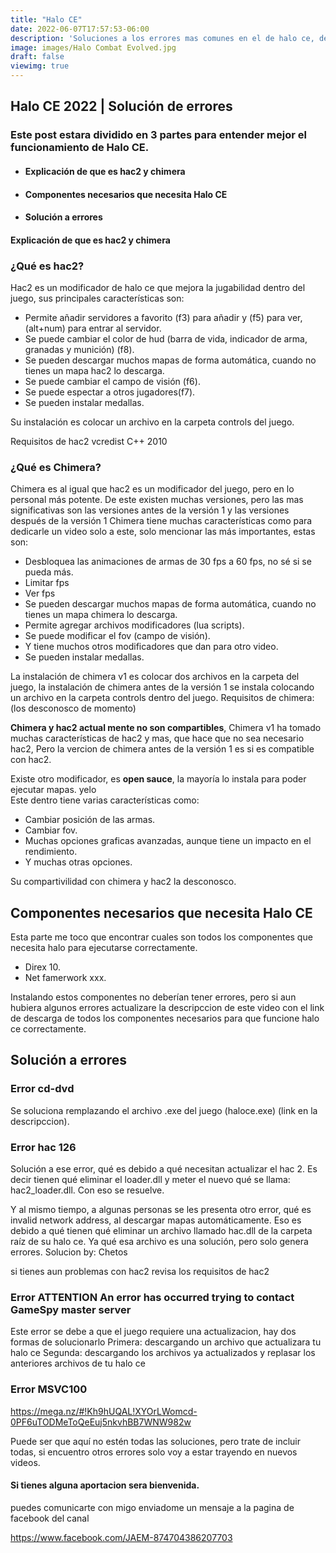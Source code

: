 ```yaml
---
title: "Halo CE"
date: 2022-06-07T17:57:53-06:00
description: 'Soluciones a los errores mas comunes en el de halo ce, desde la instalacion hasta errores más concretos.'
image: images/Halo Combat Evolved.jpg
draft: false
viewimg: true
---
```


## Halo CE 2022 | Solución de errores

### Este post estara dividido en 3 partes para entender mejor el funcionamiento de Halo CE.

- ####  Explicación de que es hac2 y chimera
- ####  Componentes necesarios que necesita Halo CE
- ####  Solución a errores

#### Explicación de que es hac2 y chimera

### ¿Qué es hac2?

Hac2 es un modificador de halo ce que mejora la jugabilidad dentro del juego, sus principales características son: 

- 	Permite añadir servidores a favorito (f3) para añadir y (f5) para ver, (alt+num) para entrar al servidor.
- 	Se puede cambiar el color de hud (barra de vida, indicador de arma, granadas y munición) (f8).
- 	Se pueden descargar muchos mapas de forma automática, cuando no tienes un mapa hac2 lo descarga.
- 	Se puede cambiar el campo de visión (f6).
- 	Se puede espectar a otros jugadores(f7).
- 	Se pueden instalar medallas.

Su instalación es colocar un archivo en la carpeta controls del juego.

Requisitos de hac2
vcredist C++ 2010

### ¿Qué es Chimera?

Chimera es al igual que hac2 es un modificador del juego, pero en lo personal más potente.
De este existen muchas versiones, pero las mas significativas son las versiones antes de la versión 1 y las versiones después de la versión 1
Chimera tiene muchas características como para dedicarle un video solo a este, solo mencionar las más importantes, estas son:

- 	Desbloquea las animaciones de armas de 30 fps a 60 fps, no sé si se pueda más.
- 	Limitar fps
- 	Ver fps
-	Se pueden descargar muchos mapas de forma automática, cuando no tienes un mapa chimera lo descarga.
-	Permite agregar archivos modificadores (lua scripts).
-	Se puede modificar el fov (campo de visión).
-	Y tiene muchos otros modificadores que dan para otro video.
-	Se pueden instalar medallas.

La instalación de chimera v1 es colocar dos archivos en la carpeta del juego, la instalación de chimera antes de la versión 1 se instala colocando un archivo en la carpeta controls dentro del juego.
Requisitos de chimera:
(los desconosco de momento)

**Chimera y hac2 actual mente no son compartibles**, Chimera v1 ha tomado muchas características de hac2 y mas, que hace que no sea necesario hac2, Pero la vercion de chimera antes de la versión 1 es si es compatible con hac2.

Existe otro modificador, es **open sauce**, la mayoría lo instala para poder ejecutar mapas. yelo  
Este dentro tiene varias características como:

- Cambiar posición de las armas.
- Cambiar fov.
- Muchas opciones graficas avanzadas, aunque tiene un impacto en el rendimiento.
- Y muchas otras opciones.

Su compartivilidad con chimera y hac2 la desconosco.

## Componentes necesarios que necesita Halo CE

Esta parte me toco que encontrar cuales son todos los componentes que necesita halo para ejecutarse correctamente.

- Direx 10.
- Net famerwork xxx.

Instalando estos componentes no deberían tener errores, pero si aun hubiera algunos errores actualizare la descripccion de este video con el link de descarga de todos los componentes necesarios para que funcione halo ce correctamente.

## Solución a errores

### Error cd-dvd
Se soluciona remplazando el archivo .exe del juego (haloce.exe) (link en la descripccion).

### Error hac 126

Solución a ese error, qué es debido a qué necesitan actualizar el hac 2. Es decir tienen qué eliminar el loader.dll y meter el nuevo qué se llama: hac2_loader.dll. Con eso se resuelve.

Y al mismo tiempo, a algunas personas se les presenta otro error, qué es invalid network address, al descargar mapas automáticamente. Eso es debido a qué tienen qué eliminar un archivo llamado hac.dll de la carpeta raíz de su halo ce. Ya qué esa archivo es una solución, pero solo genera errores.
 Solucion by: Chetos

si tienes aun problemas con hac2 revisa los requisitos de hac2

### Error ATTENTION An error has occurred trying to contact GameSpy master server

Este error se debe a que el juego requiere una actualizacion, hay dos formas de solucionarlo
Primera: descargando un archivo que actualizara tu halo ce
Segunda: descargando los archivos ya actualizados y replasar los anteriores archivos de tu halo ce
### Error MSVC100
https://mega.nz/#!Kh9hUQAL!XYOrLWomcd-0PF6uTODMeToQeEuj5nkvhBB7WNW982w


Puede ser que aquí no estén todas las soluciones, pero trate de incluir todas, si encuentro otros errores solo voy a estar trayendo en nuevos videos.
#### Si tienes alguna aportacion sera bienvenida.
puedes comunicarte con migo enviadome un mensaje a la pagina de facebook del canal

https://www.facebook.com/JAEM-874704386207703